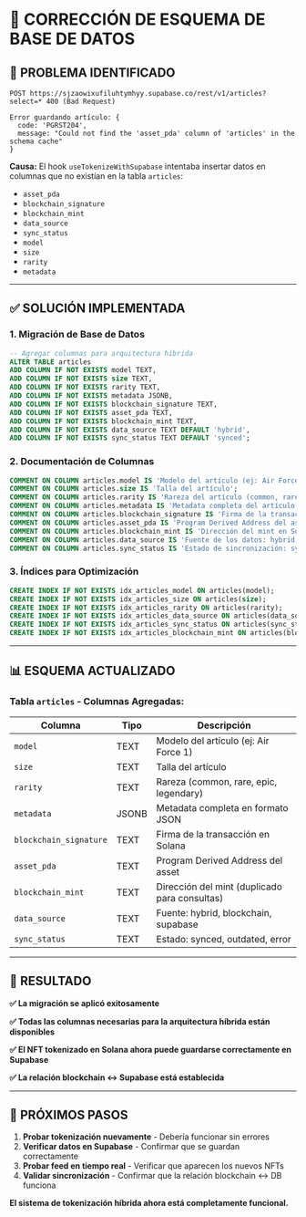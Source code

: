 # 🔧 **CORRECCIÓN DE ESQUEMA DE BASE DE DATOS**

## 🐛 **PROBLEMA IDENTIFICADO**

```
POST https://sjzaowixufiluhtymhyy.supabase.co/rest/v1/articles?select=* 400 (Bad Request)

Error guardando artículo: {
  code: 'PGRST204', 
  message: "Could not find the 'asset_pda' column of 'articles' in the schema cache"
}
```

**Causa:** El hook `useTokenizeWithSupabase` intentaba insertar datos en columnas que no existían en la tabla `articles`:
- `asset_pda`
- `blockchain_signature` 
- `blockchain_mint`
- `data_source`
- `sync_status`
- `model`
- `size`
- `rarity`
- `metadata`

---

## ✅ **SOLUCIÓN IMPLEMENTADA**

### **1. Migración de Base de Datos**
```sql
-- Agregar columnas para arquitectura híbrida
ALTER TABLE articles 
ADD COLUMN IF NOT EXISTS model TEXT,
ADD COLUMN IF NOT EXISTS size TEXT,
ADD COLUMN IF NOT EXISTS rarity TEXT,
ADD COLUMN IF NOT EXISTS metadata JSONB,
ADD COLUMN IF NOT EXISTS blockchain_signature TEXT,
ADD COLUMN IF NOT EXISTS asset_pda TEXT,
ADD COLUMN IF NOT EXISTS blockchain_mint TEXT,
ADD COLUMN IF NOT EXISTS data_source TEXT DEFAULT 'hybrid',
ADD COLUMN IF NOT EXISTS sync_status TEXT DEFAULT 'synced';
```

### **2. Documentación de Columnas**
```sql
COMMENT ON COLUMN articles.model IS 'Modelo del artículo (ej: Air Force 1, Box Logo)';
COMMENT ON COLUMN articles.size IS 'Talla del artículo';
COMMENT ON COLUMN articles.rarity IS 'Rareza del artículo (common, rare, epic, legendary)';
COMMENT ON COLUMN articles.metadata IS 'Metadata completa del artículo en formato JSON';
COMMENT ON COLUMN articles.blockchain_signature IS 'Firma de la transacción en Solana';
COMMENT ON COLUMN articles.asset_pda IS 'Program Derived Address del asset en Solana';
COMMENT ON COLUMN articles.blockchain_mint IS 'Dirección del mint en Solana (duplicado para consultas)';
COMMENT ON COLUMN articles.data_source IS 'Fuente de los datos: hybrid, blockchain, supabase';
COMMENT ON COLUMN articles.sync_status IS 'Estado de sincronización: synced, outdated, error';
```

### **3. Índices para Optimización**
```sql
CREATE INDEX IF NOT EXISTS idx_articles_model ON articles(model);
CREATE INDEX IF NOT EXISTS idx_articles_size ON articles(size);
CREATE INDEX IF NOT EXISTS idx_articles_rarity ON articles(rarity);
CREATE INDEX IF NOT EXISTS idx_articles_data_source ON articles(data_source);
CREATE INDEX IF NOT EXISTS idx_articles_sync_status ON articles(sync_status);
CREATE INDEX IF NOT EXISTS idx_articles_blockchain_mint ON articles(blockchain_mint);
```

---

## 📊 **ESQUEMA ACTUALIZADO**

### **Tabla `articles` - Columnas Agregadas:**

| Columna | Tipo | Descripción |
|---------|------|-------------|
| `model` | TEXT | Modelo del artículo (ej: Air Force 1) |
| `size` | TEXT | Talla del artículo |
| `rarity` | TEXT | Rareza (common, rare, epic, legendary) |
| `metadata` | JSONB | Metadata completa en formato JSON |
| `blockchain_signature` | TEXT | Firma de la transacción en Solana |
| `asset_pda` | TEXT | Program Derived Address del asset |
| `blockchain_mint` | TEXT | Dirección del mint (duplicado para consultas) |
| `data_source` | TEXT | Fuente: hybrid, blockchain, supabase |
| `sync_status` | TEXT | Estado: synced, outdated, error |

---

## 🎯 **RESULTADO**

**✅ La migración se aplicó exitosamente**

**✅ Todas las columnas necesarias para la arquitectura híbrida están disponibles**

**✅ El NFT tokenizado en Solana ahora puede guardarse correctamente en Supabase**

**✅ La relación blockchain ↔ Supabase está establecida**

---

## 🚀 **PRÓXIMOS PASOS**

1. **Probar tokenización nuevamente** - Debería funcionar sin errores
2. **Verificar datos en Supabase** - Confirmar que se guardan correctamente
3. **Probar feed en tiempo real** - Verificar que aparecen los nuevos NFTs
4. **Validar sincronización** - Confirmar que la relación blockchain ↔ DB funciona

**El sistema de tokenización híbrida ahora está completamente funcional.**
